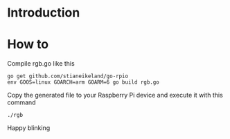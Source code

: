 # Introduction


# How to
Compile rgb.go like this
```
go get github.com/stianeikeland/go-rpio
env GOOS=linux GOARCH=arm GOARM=6 go build rgb.go
```
Copy the generated file to your Raspberry Pi device and execute it with this command

```
./rgb
```

Happy blinking 
